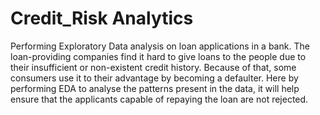 # Credit_Risk Analytics
Performing Exploratory Data analysis on loan applications in a bank.
The loan-providing companies find it hard to give loans to the people due to their insufficient or non-existent credit history. Because of that, some consumers use it to their advantage by becoming a defaulter. Here by performing EDA to analyse the patterns present in the data, it will help  ensure that the applicants capable of repaying the loan are not rejected.
